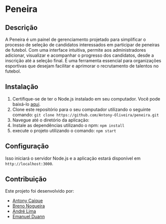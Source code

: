 # Peneira

## Descrição

A Peneira é um painel de gerenciamento projetado para simplificar o processo de seleção de candidatos interessados em participar de peneiras de futebol. Com uma interface intuitiva, permite aos administradores adicionar, visualizar e acompanhar o progresso dos candidatos, desde a inscrição até a seleção final. É uma ferramenta essencial para organizações esportivas que desejam facilitar e aprimorar o recrutamento de talentos no futebol.

## Instalação

1. Certifique-se de ter o Node.js instalado em seu computador. Você pode baixá-lo [aqui](https://nodejs.org/).
2. Clone este repositório para o seu computador utilizando o seguinte comando:
`git clone https://github.com/Antony-Oliveira/peneira.git`
3. Navegue até o diretório da aplicação:
4. Instale as dependências utilizando o npm:
`npm install`
5. execute o projeto utilizando o comando:
`npm start`

## Configuração
Isso iniciará o servidor Node.js e a aplicação estará disponível em `http://localhost:3000`.

## Contribuição
Este projeto foi desenvolvido por:
- [Antony Caíque](https://github.com/Antony-Oliveira/)
- [Breno Nogueira](https://github.com/BrenooNogg/)
- [André Lima](https://github.com/AndredsLima/)
- [Emanuel Duann](https://github.com/emanuelduann/)

